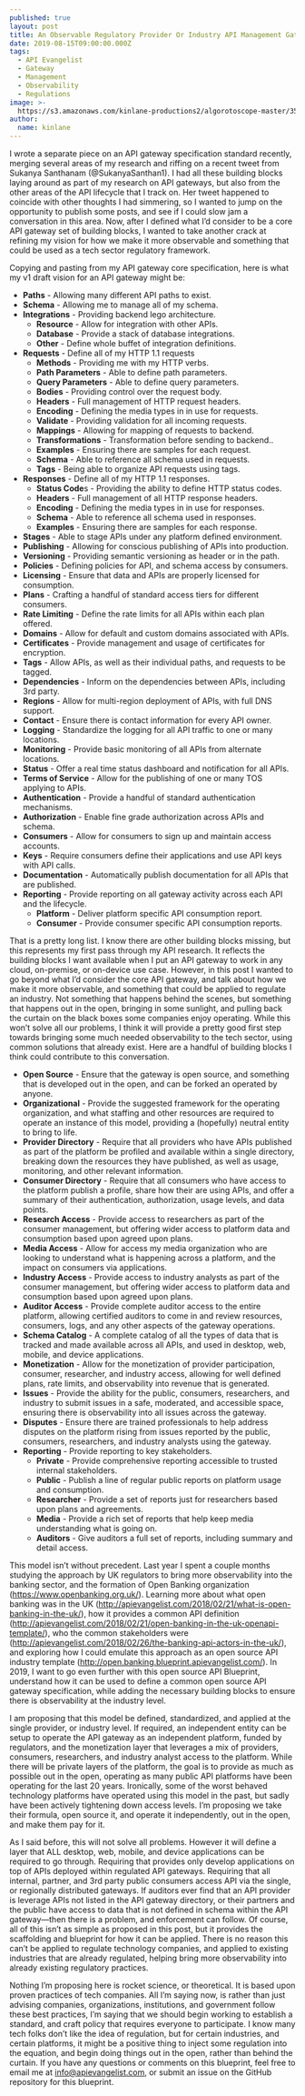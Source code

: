 ```yaml
---
published: true
layout: post
title: An Observable Regulatory Provider Or Industry API Management Gateway
date: 2019-08-15T09:00:00.000Z
tags:
  - API Evangelist
  - Gateway
  - Management
  - Observability
  - Regulations
image: >-
  https://s3.amazonaws.com/kinlane-productions2/algorotoscope-master/35201856153_61bc075e4b-nazi-invasion.jpg
author:
  name: kinlane
---
```

I wrote a separate piece on an API gateway specification standard recently, merging several areas of my research and riffing on a recent tweet from Sukanya Santhanam (@SukanyaSanthan1). I had all these building blocks laying around as part of my research on API gateways, but also from the other areas of the API lifecycle that I track on. Her tweet happened to coincide with other thoughts I had simmering, so I wanted to jump on the opportunity to publish some posts, and see if I could slow jam a conversation in this area. Now, after I defined what I’d consider to be a core API gateway set of building blocks, I wanted to take another crack at refining my vision for how we make it more observable and something that could be used as a tech sector regulatory framework.

Copying and pasting from my API gateway core specification, here is what my v1 draft vision for an API gateway might be:

- **Paths** - Allowing many different API paths to exist.
- **Schema** - Allowing me to manage all of my schema.
- **Integrations** - Providing backend lego architecture.
    - **Resource** - Allow for integration with other APIs.
    - **Database** - Provide a stack of database integrations.
    - **Other** - Define whole buffet of integration definitions.
- **Requests** - Define all of my HTTP 1.1 requests
    - **Methods** - Providing me with my HTTP verbs.
    - **Path Parameters** - Able to define path parameters.
    - **Query Parameters** - Able to define query parameters.
    - **Bodies** - Providing control over the request body.
    - **Headers** - Full management of HTTP request headers.
    - **Encoding** - Defining the media types in in use for requests.
    - **Validate** - Providing validation for all incoming requests.
    - **Mappings** - Allowing for mapping of requests to backend.
    - **Transformations** - Transformation before sending to backend..
    - **Examples** - Ensuring there are samples for each request.
    - **Schema** - Able to reference all schema used in requests.
    - **Tags** - Being able to organize API requests using tags.
- **Responses** - Define all of my HTTP 1.1 responses.
    - **Status Code**s - Providing the ability to define HTTP status codes.
    - **Headers** - Full management of all HTTP response headers.
    - **Encoding** - Defining the media types in in use for responses.
    - **Schema** - Able to reference all schema used in responses.
    - **Examples** - Ensuring there are samples for each response.
- **Stages** - Able to stage APIs under any platform defined environment.
- **Publishing** - Allowing for conscious publishing of APIs into production.
- **Versioning** - Providing semantic versioning as header or in the path.
- **Policies** - Defining policies for API, and schema access by consumers.
- **Licensing** - Ensure that data and APIs are properly licensed for consumption.
- **Plans** - Crafting a handful of standard access tiers for different consumers.
- **Rate Limiting** - Define the rate limits for all APIs within each plan offered.
- **Domains** - Allow for default and custom domains associated with APIs.
- **Certificates** - Provide management and usage of certificates for encryption.
- **Tags** - Allow APIs, as well as their individual paths, and requests to be tagged.
- **Dependencies** - Inform on the dependencies between APIs, including 3rd party.
- **Regions** - Allow for multi-region deployment of APIs, with full DNS support.
- **Contact** - Ensure there is contact information for every API owner.
- **Logging** - Standardize the logging for all API traffic to one or many locations.
- **Monitoring** - Provide basic monitoring of all APIs from alternate locations.
- **Status** - Offer a real time status dashboard and notification for all APIs.
- **Terms of Service** - Allow for the publishing of one or many TOS applying to APIs.
- **Authentication** - Provide a handful of standard authentication mechanisms.
- **Authorization** - Enable fine grade authorization across APIs and schema.
- **Consumers** - Allow for consumers to sign up and maintain access accounts.
- **Keys** - Require consumers define their applications and use API keys with API calls.
- **Documentation** - Automatically publish documentation for all APIs that are published.
- **Reporting** - Provide reporting on all gateway activity across each API and the lifecycle.
    - **Platform** - Deliver platform specific API consumption report.
    - **Consumer** - Provide consumer specific API consumption reports.

That is a pretty long list. I know there are other building blocks missing, but this represents my first pass through my API research. It reflects the building blocks I want available when I put an API gateway to work in any cloud, on-premise, or on-device use case. However, in this post I wanted to go beyond what I’d consider the core API gateway, and talk about how we make it more observable, and something that could be applied to regulate an industry. Not something that happens behind the scenes, but something that happens out in the open, bringing in some sunlight, and pulling back the curtain on the black boxes some companies enjoy operating. While this won’t solve all our problems, I think it will provide a pretty good first step towards bringing some much needed observability to the tech sector, using common solutions that already exist. Here are a handful of building blocks I think could contribute to this conversation.

- **Open Source** - Ensure that the gateway is open source, and something that is developed out in the open, and can be forked an operated by anyone.
- **Organizational** - Provide the suggested framework for the operating organization, and what staffing and other resources are required to operate an instance of this model, providing a (hopefully) neutral entity to bring to life.
- **Provider Directory** - Require that all providers who have APIs published as part of the platform be profiled and available within a single directory, breaking down the resources they have published, as well as usage, monitoring, and other relevant information.
- **Consumer Directory** - Require that all consumers who have access to the platform publish a profile, share how their are using APIs, and offer a summary of their authentication, authorization, usage levels, and data points.
- **Research Access** - Provide access to researchers as part of the consumer management, but offering wider access to platform data and consumption based upon agreed upon plans.
- **Media Access** - Allow for access my media organization who are looking to understand what is happening across a platform, and the impact on consumers via applications.
- **Industry Access** - Provide access to industry analysts as part of the consumer management, but offering wider access to platform data and consumption based upon agreed upon plans.
- **Auditor Access** - Provide complete auditor access to the entire platform, allowing certified auditors to come in and review resources, consumers, logs, and any other aspects of the gateway operations.
- **Schema Catalog** - A complete catalog of all the types of data that is tracked and made available across all APIs, and used in desktop, web, mobile, and device applications.
- **Monetization** - Allow for the monetization of provider participation, consumer, researcher, and industry access, allowing for well defined plans, rate limits, and observability into revenue that is generated.
- **Issues** - Provide the ability for the public, consumers, researchers, and industry to submit issues in a safe, moderated, and accessible space, ensuring there is observability into all issues across the gateway.
- **Disputes** -  Ensure there are trained professionals to help address disputes on the platform rising from issues reported by the public, consumers, researchers, and industry analysts using the gateway.
- **Reporting** - Provide reporting to key stakeholders.
    - **Private** - Provide comprehensive reporting accessible to trusted internal stakeholders.
    - **Public** - Publish a line of regular public reports on platform usage and consumption.
    - **Researcher** - Provide a set of reports just for researchers based upon plans and agreements.
    - **Media** - Provide a rich set of reports that help keep media understanding what is going on.
    - **Auditors** - Give auditors a full set of reports, including summary and detail access.

This model isn’t without precedent. Last year I spent a couple months studying the approach by UK regulators to bring more observability into the banking sector, and the formation of Open Banking organization (https://www.openbanking.org.uk/). Learning more about what open banking was in the UK (http://apievangelist.com/2018/02/21/what-is-open-banking-in-the-uk/),  how it provides a common API definition (http://apievangelist.com/2018/02/21/open-banking-in-the-uk-openapi-template/), who the common stakeholders were (http://apievangelist.com/2018/02/26/the-banking-api-actors-in-the-uk/), and exploring how I could emulate this approach as an open source API industry template (http://open.banking.blueprint.apievangelist.com/). In 2019, I want to go even further with this open source API Blueprint, understand how it can be used to define a common open source API gateway specification, while adding the necessary building blocks to ensure there is observability at the industry level.  

I am proposing that this model be defined, standardized, and applied at the single provider, or industry level. If required, an independent entity can be setup to operate the API gateway as an independent platform, funded by regulators, and the monetization layer that leverages a mix of providers, consumers, researchers, and industry analyst access to the platform. While there will be private layers of the platform, the goal is to provide as much as possible out in the open, operating as many public API platforms have been operating for the last 20 years. Ironically, some of the worst behaved technology platforms have operated using this model in the past, but sadly have been actively tightening down access levels. I’m proposing we take their formula, open source it, and operate it independently, out in the open, and make them pay for it.

As I said before, this will not solve all problems. However it will define a layer that ALL desktop, web, mobile, and device applications can be required to go through. Requiring that provides only develop applications on top of APIs deployed within regulated API gateways. Requiring that all internal, partner, and 3rd party public consumers access API via the single, or regionally distributed gateways. If auditors ever find that an API provider is leverage APIs not listed in the API gateway directory, or their partners and the public have access to data that is not defined in schema within the API gateway—then there is a problem, and enforcement can follow. Of course, all of this isn’t as simple as proposed in this post, but it provides the scaffolding and blueprint for how it can be applied. There is no reason this can’t be applied to regulate technology companies, and applied to existing industries that are already regulated, helping bring more observability into already existing regulatory practices.

Nothing I’m proposing here is rocket science, or theoretical. It is based upon proven practices of tech companies. All I’m saying now, is rather than just advising companies, organizations, institutions, and government follow these best practices, I’m saying that we should begin working to establish a standard, and craft policy that requires everyone to participate. I know many tech folks don’t like the idea of regulation, but for certain industries, and certain platforms, it might be a positive thing to inject some regulation into the equation, and begin doing things out in the open, rather than behind the curtain. If you have any questions or comments on this blueprint, feel free to email me at info@apievangelist.com, or submit an issue on the GitHub repository for this blueprint.
